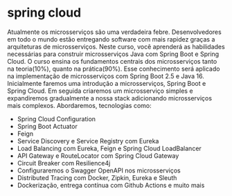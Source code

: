 # spring cloud

Atualmente os microsserviços são uma verdadeira febre. Desenvolvedores em todo o mundo estão entregando software com mais rapidez graças a arquiteturas de microsserviços. Neste curso, você aprenderá as habilidades necessárias para construir microsserviços Java com Spring Boot e Spring Cloud. O curso ensina os fundamentos centrais dos microsserviços tanto na teoria(10%), quanto na prática(90%). Esse conhecimento será aplicado na implementação de microsserviços com Spring Boot 2.5 e Java 16. Inicialmente faremos uma introdução a microsserviços, Spring Boot e Spring Cloud. Em seguida criaremos um microsserviço simples e expandiremos gradualmente a nossa stack adicionando microsserviços mais complexos. Abordaremos, tecnologias como:

* Spring Cloud Configuration
* Spring Boot Actuator
* Feign
* Service Discovery e Service Registry com Eureka
* Load Balancing com Eureka, Feign e Spring Cloud LoadBalancer
* API Gateway e RouteLocator com Spring Cloud Gateway
* Circuit Breaker com Resilience4j
* Configuraremos o Swagger OpenAPI nos microsserviços
* Distributed Tracing com Docker, Zipkin, Eureka e Sleuth
* Dockerização, entrega contínua com Github Actions e muito mais
